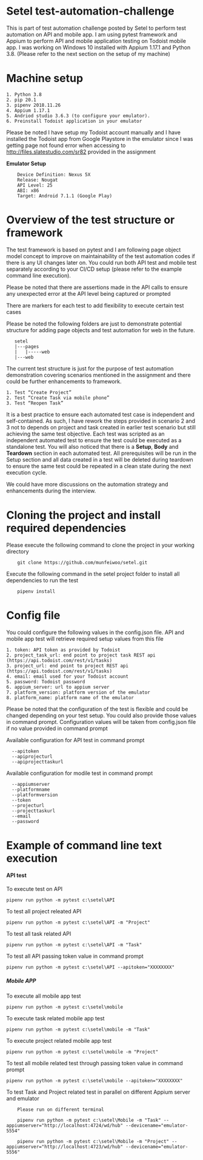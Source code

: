 # Setel test-automation-challenge

This is part of test automation challenge posted by Setel to perform test automation on API and mobile app. I am using pytest framework and Appium to perform API and mobile application testing on Todoist mobile app. I was working on Windows 10 installed with Appium 1.17.1 and Python 3.8. (Please refer to the next section on the setup of my machine)


# Machine setup
    1. Python 3.8
    2. pip 20.1
    3. pipenv 2018.11.26
    4. Appium 1.17.1
    5. Andriod studio 3.6.3 (to configure your emulator). 
    6. Preinstall Todoist application in your emulator
    

Please be noted I have setup my Todoist account manually and I have installed the Todoist app from Google Playstore in the emulator since I was getting page not found error when accessing to http://files.slatestudio.com/sr82 provided in the assignment 

**Emulator Setup**
```
    Device Definition: Nexus 5X
    Release: Nougat
    API Level: 25
    ABI: x86
    Target: Android 7.1.1 (Google Play)     
```


# Overview of the test structure or framework

The test framework is based on pytest and I am following page object model concept to improve on maintainability of the test automation codes if there is any UI changes later on. You could run both API test and mobile test separately according to your CI/CD setup (please refer to the example command line execution).

Please be noted that there are assertions made in the API calls to ensure any unexpected error at the API level being captured or prompted

There are markers for each test to add flexibility to execute certain test cases

Please be noted the following folders are just to demonstrate potential structure for adding page objects and test automation for web in the future. 

```
   setel
   |---pages
   |   |-----web
   |---web      
```

The current test structure is just for the purpose of test automation demonstration covering scenarios mentioned in the assignment and there could be further enhancements to framework.

    1. Test “Create Project”
    2. Test “Create Task via mobile phone”
    3. Test “Reopen Task”

It is a best practice to ensure each automated test case is independent and self-contained. As such, I have rework the steps provided in scenario 2 and 3 not to depends on project and task created in earlier test scenario but still achieving the same test objective. Each test was scripted as an independent automated test to ensure the test could be executed as a standalone test. You will also noticed that there is a **Setup**, **Body** and **Teardown** section in each automated test. All prerequisites will be run in the Setup section and all data created in a test will be deleted during teardown to ensure the same test could be repeated in a clean state during the next execution cycle.

We could have more discussions on the automation strategy and enhancements during the interview.


# Cloning the project and install required dependencies
Please execute the following command to clone the project in your working directory
```buildoutcfg
    git clone https://github.com/munfeiwoo/setel.git
```
Execute the following command in the setel project folder to install all dependencies to run the test 
```buildoutcfg
    pipenv install
```

# Config file

You could configure the following values in the config.json file. API and mobile app test will retrieve required setup values from this file

    1. token: API token as provided by Todoist
    2. project_task_url: end point to project task REST api (https://api.todoist.com/rest/v1/tasks)
    3. project_url: end point to project REST api (https://api.todoist.com/rest/v1/tasks)
    4. email: email used for your Todoist account 
    5. password: Todoist password
    6. appium_server: url to appium server
    7. platform_version: platform version of the emulator
    8. platform_name: platform name of the emulator

Please be noted that the configuration of the test is flexible and could be changed depending on your test setup. You could also provide those values in command prompt. Configuration values will be taken from config.json file if no value provided in command prompt

Available configuration for API test in command prompt

```
  --apitoken
  --apiprojecturl
  --apiprojecttaskurl
```

Available configuration for modile test in command prompt

```
  --appiumserver
  --platformname
  --platformversion
  --token
  --projecturl
  --projecttaskurl
  --email
  --password
```

# Example of command line text execution

#### **API test**

To execute test on API
```
pipenv run python -m pytest c:\setel\API 
```

To test all project releated API
```
pipenv run python -m pytest c:\setel\API -m "Project"
```

To test all task related API
```
pipenv run python -m pytest c:\setel\API -m "Task"
```

To test all API passing token value in command prompt
```
pipenv run python -m pytest c:\setel\API --apitoken="XXXXXXXX"
```

##### **Mobile APP**

To execute all mobile app test
```
pipenv run python -m pytest c:\setel\mobile
```

To execute task related mobile app test
```
pipenv run python -m pytest c:\setel\mobile -m "Task"
```

To execute project related mobile app test
```
pipenv run python -m pytest c:\setel\mobile -m "Project"
```

To test all mobile related test through passing token value in command prompt
```
pipenv run python -m pytest c:\setel\mobile --apitoken="XXXXXXXX"
```

To test Task and Project related test in parallel on different Appium server and emulator
```
    Please run on different terminal

    pipenv run python -m pytest c:\setel\Mobile -m "Task" --appiumserver="http://localhost:4724/wd/hub" --devicename="emulator-5554"

    pipenv run python -m pytest c:\setel\Mobile -m "Project" --appiumserver="http://localhost:4723/wd/hub" --devicename="emulator-5556"    
```